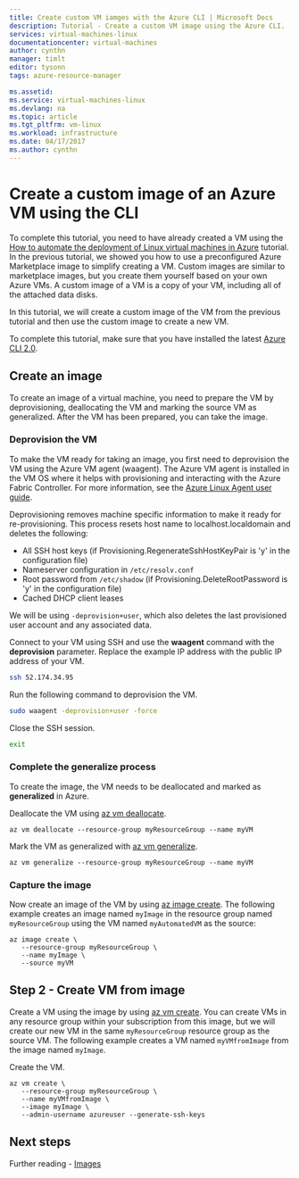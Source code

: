 ```yaml
---
title: Create custom VM iamges with the Azure CLI | Microsoft Docs
description: Tutorial - Create a custom VM image using the Azure CLI.
services: virtual-machines-linux
documentationcenter: virtual-machines
author: cynthn
manager: timlt
editor: tysonn
tags: azure-resource-manager

ms.assetid: 
ms.service: virtual-machines-linux
ms.devlang: na
ms.topic: article
ms.tgt_pltfrm: vm-linux
ms.workload: infrastructure
ms.date: 04/17/2017
ms.author: cynthn
---
```


# Create a custom image of an Azure VM using the CLI

To complete this tutorial, you need to have already created a VM using the [How to automate the deployment of Linux virtual machines in Azure](tutorial-automate-vm-deployment.md) tutorial. In the previous tutorial, we showed you how to use a preconfigured Azure Marketplace image to simplify creating a VM. Custom images are similar to marketplace images, but you create them yourself based on your own Azure VMs. A custom image of a VM is a copy of your VM, including all of the attached data disks. 

In this tutorial, we will create a custom image of the VM from the previous tutorial and then use the custom image to create a new VM. 

To complete this tutorial, make sure that you have installed the latest [Azure CLI 2.0](/cli/azure/install-azure-cli).

## Create an image

To create an image of a virtual machine, you need to prepare the VM by deprovisioning, deallocating the VM and marking the source VM as generalized. After the VM has been prepared, you can take the image.

### Deprovision the VM 

To make the VM ready for taking an image, you first need to deprovision the VM using the Azure VM agent (waagent). The Azure VM agent is installed in the VM OS where it helps with provisioning and interacting with the Azure Fabric Controller. For more information, see the [Azure Linux Agent user guide](agent-user-guide.md).

Deprovisioning removes machine specific information to make it ready for re-provisioning. This process resets host name to localhost.localdomain and deletes the following:

- All SSH host keys (if Provisioning.RegenerateSshHostKeyPair is 'y' in the configuration file)
- Nameserver configuration in `/etc/resolv.conf`
- Root password from `/etc/shadow` (if Provisioning.DeleteRootPassword is 'y' in the configuration file)
- Cached DHCP client leases

We will be using `-deprovision+user`, which also deletes the last provisioned user account and any associated data.

Connect to your VM using SSH and use the **waagent** command with the **deprovision** parameter. Replace the example IP address with the public IP address of your VM.

```bash
ssh 52.174.34.95
```

Run the following command to deprovision the VM.
   
```bash
sudo waagent -deprovision+user -force
```

Close the SSH session.

```bash
exit
```

### Complete the generalize process

To create the image, the VM needs to be deallocated and marked as **generalized** in Azure.  

Deallocate the VM using [az vm deallocate](/cli//azure/vm#deallocate). 
   
```azurecli
az vm deallocate --resource-group myResourceGroup --name myVM
```

Mark the VM as generalized with [az vm generalize](/cli//azure/vm#generalize). 
   
```azurecli
az vm generalize --resource-group myResourceGroup --name myVM
```

### Capture the image

Now create an image of the VM by using [az image create](/cli//azure/image#create). The following example creates an image named `myImage` in the resource group named `myResourceGroup` using the VM named `myAutomatedVM` as the source:
   
```azurecli
az image create \
   --resource-group myResourceGroup \
   --name myImage \
   --source myVM
```
 
## Step 2 - Create VM from image

Create a VM using the image by using [az vm create](/cli/azure/vm#create). You can create VMs in any resource group within your subscription from this image, but we will create our new VM in the same `myResourceGroup` resource group as the source VM. The following example creates a VM named `myVMfromImage` from the image named `myImage`.

Create the VM.

```azurecli
az vm create \
   --resource-group myResourceGroup \
   --name myVMfromImage \
   --image myImage \
   --admin-username azureuser --generate-ssh-keys
```


## Next steps

Further reading - [Images](../../storage/storage-managed-disks-overview.md#images)

